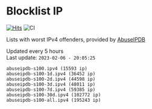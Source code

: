 # Blocklist IP

[![Hits](https://hits.seeyoufarm.com/api/count/incr/badge.svg?url=https%3A%2F%2Fgithub.com%2Fborestad%2Fblocklist-ip%2F&count_bg=%2379C83D&title_bg=%23555555&icon=&icon_color=%23E7E7E7&title=hits&edge_flat=false)](https://hits.seeyoufarm.com)  ![CI](https://img.shields.io/github/workflow/status/borestad/blocklist-ip/CI?style=flat-square)

Lists with worst IPv4 offenders, provided by [AbuseIPDB](https://www.abuseipdb.com/)

<!-- FOOTER-PLACEHOLDER -->
Updated every 5 hours<br>
Last update: `2023-02-06 - 20:05:25`
```
abuseipdb-s100.ipv4 (15593 ip)
abuseipdb-s100-1d.ipv4 (36452 ip)
abuseipdb-s100-2d.ipv4 (44598 ip)
abuseipdb-s100-3d.ipv4 (48011 ip)
abuseipdb-s100-7d.ipv4 (59385 ip)
abuseipdb-s100-30d.ipv4 (102772 ip)
abuseipdb-s100-all.ipv4 (195243 ip)
```
